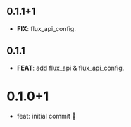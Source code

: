 ## 0.1.1+1

 - **FIX**: flux_api_config.

## 0.1.1

 - **FEAT**: add flux_api & flux_api_config.

# 0.1.0+1

- feat: initial commit 🎉
